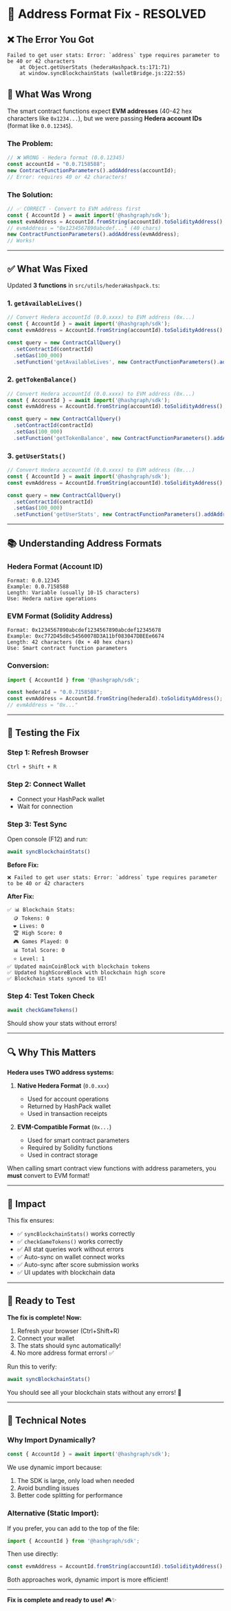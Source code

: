 # 🔧 Address Format Fix - RESOLVED

## ❌ The Error You Got

```
Failed to get user stats: Error: `address` type requires parameter to be 40 or 42 characters
    at Object.getUserStats (hederaHashpack.ts:171:71)
    at window.syncBlockchainStats (walletBridge.js:222:55)
```

## 🐛 What Was Wrong

The smart contract functions expect **EVM addresses** (40-42 hex characters like `0x1234...`), but we were passing **Hedera account IDs** (format like `0.0.12345`).

### The Problem:

```typescript
// ❌ WRONG - Hedera format (0.0.12345)
const accountId = "0.0.7158588";
new ContractFunctionParameters().addAddress(accountId);
// Error: requires 40 or 42 characters!
```

### The Solution:

```typescript
// ✅ CORRECT - Convert to EVM address first
const { AccountId } = await import('@hashgraph/sdk');
const evmAddress = AccountId.fromString(accountId).toSolidityAddress();
// evmAddress = "0x1234567890abcdef..." (40 chars)
new ContractFunctionParameters().addAddress(evmAddress);
// Works!
```

---

## ✅ What Was Fixed

Updated **3 functions** in `src/utils/hederaHashpack.ts`:

### 1. `getAvailableLives()`
```typescript
// Convert Hedera accountId (0.0.xxxx) to EVM address (0x...)
const { AccountId } = await import('@hashgraph/sdk');
const evmAddress = AccountId.fromString(accountId).toSolidityAddress();

const query = new ContractCallQuery()
  .setContractId(contractId)
  .setGas(100_000)
  .setFunction('getAvailableLives', new ContractFunctionParameters().addAddress(evmAddress));
```

### 2. `getTokenBalance()`
```typescript
// Convert Hedera accountId (0.0.xxxx) to EVM address (0x...)
const { AccountId } = await import('@hashgraph/sdk');
const evmAddress = AccountId.fromString(accountId).toSolidityAddress();

const query = new ContractCallQuery()
  .setContractId(contractId)
  .setGas(100_000)
  .setFunction('getTokenBalance', new ContractFunctionParameters().addAddress(evmAddress));
```

### 3. `getUserStats()`
```typescript
// Convert Hedera accountId (0.0.xxxx) to EVM address (0x...)
const { AccountId } = await import('@hashgraph/sdk');
const evmAddress = AccountId.fromString(accountId).toSolidityAddress();

const query = new ContractCallQuery()
  .setContractId(contractId)
  .setGas(100_000)
  .setFunction('getUserStats', new ContractFunctionParameters().addAddress(evmAddress));
```

---

## 📚 Understanding Address Formats

### Hedera Format (Account ID)
```
Format: 0.0.12345
Example: 0.0.7158588
Length: Variable (usually 10-15 characters)
Use: Hedera native operations
```

### EVM Format (Solidity Address)
```
Format: 0x1234567890abcdef1234567890abcdef12345678
Example: 0xc772D45d8c54560078D3A11bf083047DBEEe6674
Length: 42 characters (0x + 40 hex chars)
Use: Smart contract function parameters
```

### Conversion:
```typescript
import { AccountId } from '@hashgraph/sdk';

const hederaId = "0.0.7158588";
const evmAddress = AccountId.fromString(hederaId).toSolidityAddress();
// evmAddress = "0x..."
```

---

## 🧪 Testing the Fix

### Step 1: Refresh Browser
```
Ctrl + Shift + R
```

### Step 2: Connect Wallet
- Connect your HashPack wallet
- Wait for connection

### Step 3: Test Sync
Open console (F12) and run:
```javascript
await syncBlockchainStats()
```

**Before Fix:**
```
❌ Failed to get user stats: Error: `address` type requires parameter to be 40 or 42 characters
```

**After Fix:**
```
✅ 📊 Blockchain Stats:
  🪙 Tokens: 0
  ❤️ Lives: 0
  🏆 High Score: 0
  🎮 Games Played: 0
  📊 Total Score: 0
  ⭐ Level: 1
✅ Updated mainCoinBlock with blockchain tokens
✅ Updated highScoreBlock with blockchain high score
✅ Blockchain stats synced to UI!
```

### Step 4: Test Token Check
```javascript
await checkGameTokens()
```

Should show your stats without errors!

---

## 🔍 Why This Matters

**Hedera uses TWO address systems:**

1. **Native Hedera Format** (`0.0.xxx`)
   - Used for account operations
   - Returned by HashPack wallet
   - Used in transaction receipts

2. **EVM-Compatible Format** (`0x...`)
   - Used for smart contract parameters
   - Required by Solidity functions
   - Used in contract storage

When calling smart contract view functions with address parameters, you **must** convert to EVM format!

---

## 🎯 Impact

This fix ensures:
- ✅ `syncBlockchainStats()` works correctly
- ✅ `checkGameTokens()` works correctly
- ✅ All stat queries work without errors
- ✅ Auto-sync on wallet connect works
- ✅ Auto-sync after score submission works
- ✅ UI updates with blockchain data

---

## 🚀 Ready to Test

**The fix is complete! Now:**

1. Refresh your browser (Ctrl+Shift+R)
2. Connect your wallet
3. The stats should sync automatically!
4. No more address format errors! ✅

Run this to verify:
```javascript
await syncBlockchainStats()
```

You should see all your blockchain stats without any errors! 🎉

---

## 📝 Technical Notes

### Why Import Dynamically?

```typescript
const { AccountId } = await import('@hashgraph/sdk');
```

We use dynamic import because:
1. The SDK is large, only load when needed
2. Avoid bundling issues
3. Better code splitting for performance

### Alternative (Static Import):

If you prefer, you can add to the top of the file:
```typescript
import { AccountId } from '@hashgraph/sdk';
```

Then use directly:
```typescript
const evmAddress = AccountId.fromString(accountId).toSolidityAddress();
```

Both approaches work, dynamic import is more efficient!

---

**Fix is complete and ready to use!** 🎮✨

